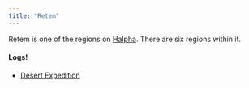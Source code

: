 ```yaml
---
title: "Retem"
---
```


Retem is one of the regions on [Halpha](SubIndexes/Places/Halpha.md). There are six regions within it.

#### Logs!
- [Desert Expedition](SubIndexes/Logs/submittedlogs/DesertExpedition.md)